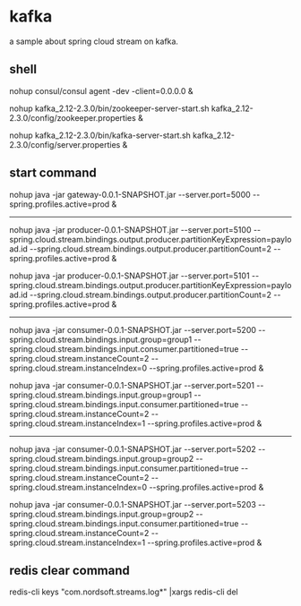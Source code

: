 # kafka
a sample about spring cloud stream on kafka.

## shell
nohup consul/consul agent -dev -client=0.0.0.0 &

nohup kafka_2.12-2.3.0/bin/zookeeper-server-start.sh kafka_2.12-2.3.0/config/zookeeper.properties &

nohup kafka_2.12-2.3.0/bin/kafka-server-start.sh kafka_2.12-2.3.0/config/server.properties &

## start command
nohup java -jar gateway-0.0.1-SNAPSHOT.jar --server.port=5000 --spring.profiles.active=prod &

----
nohup java -jar producer-0.0.1-SNAPSHOT.jar --server.port=5100 --spring.cloud.stream.bindings.output.producer.partitionKeyExpression=payload.id --spring.cloud.stream.bindings.output.producer.partitionCount=2 --spring.profiles.active=prod &

nohup java -jar producer-0.0.1-SNAPSHOT.jar --server.port=5101 --spring.cloud.stream.bindings.output.producer.partitionKeyExpression=payload.id --spring.cloud.stream.bindings.output.producer.partitionCount=2 --spring.profiles.active=prod &

----
nohup java -jar consumer-0.0.1-SNAPSHOT.jar --server.port=5200 --spring.cloud.stream.bindings.input.group=group1 --spring.cloud.stream.bindings.input.consumer.partitioned=true --spring.cloud.stream.instanceCount=2 --spring.cloud.stream.instanceIndex=0 --spring.profiles.active=prod &

nohup java -jar consumer-0.0.1-SNAPSHOT.jar --server.port=5201 --spring.cloud.stream.bindings.input.group=group1 --spring.cloud.stream.bindings.input.consumer.partitioned=true --spring.cloud.stream.instanceCount=2 --spring.cloud.stream.instanceIndex=1 --spring.profiles.active=prod &

----
nohup java -jar consumer-0.0.1-SNAPSHOT.jar --server.port=5202 --spring.cloud.stream.bindings.input.group=group2 --spring.cloud.stream.bindings.input.consumer.partitioned=true --spring.cloud.stream.instanceCount=2 --spring.cloud.stream.instanceIndex=0 --spring.profiles.active=prod &

nohup java -jar consumer-0.0.1-SNAPSHOT.jar --server.port=5203 --spring.cloud.stream.bindings.input.group=group2 --spring.cloud.stream.bindings.input.consumer.partitioned=true --spring.cloud.stream.instanceCount=2 --spring.cloud.stream.instanceIndex=1 --spring.profiles.active=prod &

## redis clear command
redis-cli keys "com.nordsoft.streams.log*" |xargs redis-cli del


